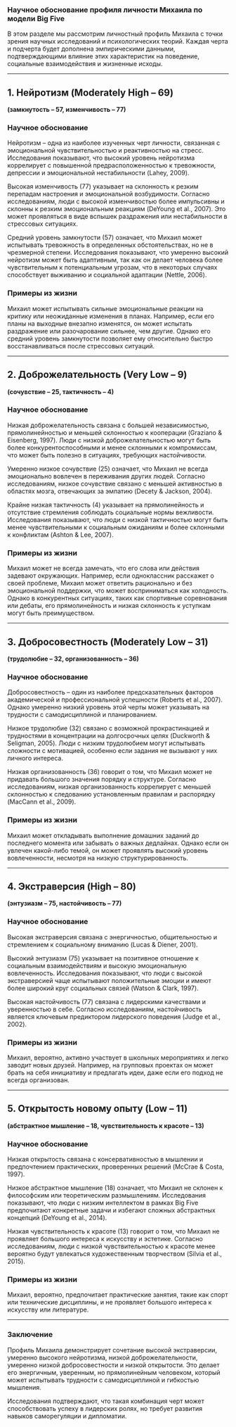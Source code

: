 ### **Научное обоснование профиля личности Михаила по модели Big Five**  

В этом разделе мы рассмотрим личностный профиль Михаила с точки зрения научных исследований и психологических теорий. Каждая черта и подчерта будет дополнена эмпирическими данными, подтверждающими влияние этих характеристик на поведение, социальные взаимодействия и жизненные исходы.  

---

## **1. Нейротизм (Moderately High – 69)**  
**(замкнутость – 57, изменчивость – 77)**  

### **Научное обоснование**  
Нейротизм – одна из наиболее изученных черт личности, связанная с эмоциональной чувствительностью и реактивностью на стресс. Исследования показывают, что высокий уровень нейротизма коррелирует с повышенной предрасположенностью к тревожности, депрессии и эмоциональной нестабильности (Lahey, 2009).  

Высокая изменчивость (77) указывает на склонность к резким перепадам настроения и эмоциональной возбудимости. Согласно исследованиям, люди с высокой изменчивостью более импульсивны и склонны к резким эмоциональным реакциям (DeYoung et al., 2007). Это может проявляться в виде вспышек раздражения или нестабильности в стрессовых ситуациях.  

Средний уровень замкнутости (57) означает, что Михаил может испытывать тревожность в определенных обстоятельствах, но не в чрезмерной степени. Исследования показывают, что умеренно высокий нейротизм может быть адаптивным, так как он делает человека более чувствительным к потенциальным угрозам, что в некоторых случаях способствует выживанию и социальной адаптации (Nettle, 2006).  

### **Примеры из жизни**  
Михаил может испытывать сильные эмоциональные реакции на критику или неожиданные изменения в планах. Например, если его планы на выходные внезапно изменятся, он может испытать раздражение или разочарование сильнее, чем другие. Однако его средний уровень замкнутости позволяет ему относительно быстро восстанавливаться после стрессовых ситуаций.  

---

## **2. Доброжелательность (Very Low – 9)**  
**(сочувствие – 25, тактичность – 4)**  

### **Научное обоснование**  
Низкая доброжелательность связана с большей независимостью, прямолинейностью и меньшей склонностью к кооперации (Graziano & Eisenberg, 1997). Люди с низкой доброжелательностью могут быть более конкурентоспособными и менее склонными к компромиссам, что может быть полезно в ситуациях, требующих настойчивости.  

Умеренно низкое сочувствие (25) означает, что Михаил не всегда эмоционально вовлечен в переживания других людей. Согласно исследованиям, низкое сочувствие связано с меньшей активностью в областях мозга, отвечающих за эмпатию (Decety & Jackson, 2004).  

Крайне низкая тактичность (4) указывает на прямолинейность и отсутствие стремления соблюдать социальные нормы вежливости. Исследования показывают, что люди с низкой тактичностью могут быть менее чувствительными к социальным ожиданиям и более склонными к конфликтам (Ashton & Lee, 2007).  

### **Примеры из жизни**  
Михаил может не всегда замечать, что его слова или действия задевают окружающих. Например, если одноклассник расскажет о своей проблеме, Михаил может ответить рационально и без эмоциональной поддержки, что может восприниматься как холодность. Однако в конкурентных ситуациях, таких как спортивные соревнования или дебаты, его прямолинейность и низкая склонность к уступкам могут быть преимуществом.  

---

## **3. Добросовестность (Moderately Low – 31)**  
**(трудолюбие – 32, организованность – 36)**  

### **Научное обоснование**  
Добросовестность – один из наиболее предсказательных факторов академической и профессиональной успешности (Roberts et al., 2007). Однако умеренно низкий уровень этой черты может указывать на трудности с самодисциплиной и планированием.  

Низкое трудолюбие (32) связано с возможной прокрастинацией и трудностями в концентрации на долгосрочных целях (Duckworth & Seligman, 2005). Люди с низким трудолюбием могут испытывать сложности с мотивацией, особенно если задания не вызывают у них личного интереса.  

Низкая организованность (36) говорит о том, что Михаил может не придавать большого значения порядку и структуре. Согласно исследованиям, низкая организованность коррелирует с меньшей склонностью к следованию установленным правилам и распорядку (MacCann et al., 2009).  

### **Примеры из жизни**  
Михаил может откладывать выполнение домашних заданий до последнего момента или забывать о важных дедлайнах. Однако если он увлечен какой-либо темой, он может проявлять высокий уровень вовлеченности, несмотря на низкую структурированность.  

---

## **4. Экстраверсия (High – 80)**  
**(энтузиазм – 75, настойчивость – 77)**  

### **Научное обоснование**  
Высокая экстраверсия связана с энергичностью, общительностью и стремлением к социальному вниманию (Lucas & Diener, 2001).  

Высокий энтузиазм (75) указывает на позитивное отношение к социальным взаимодействиям и высокую эмоциональную вовлеченность. Исследования показывают, что люди с высокой экстраверсией чаще испытывают положительные эмоции и имеют более широкий круг социальных связей (Watson & Clark, 1997).  

Высокая настойчивость (77) связана с лидерскими качествами и уверенностью в себе. Согласно исследованиям, настойчивость является ключевым предиктором лидерского поведения (Judge et al., 2002).  

### **Примеры из жизни**  
Михаил, вероятно, активно участвует в школьных мероприятиях и легко заводит новых друзей. Например, на групповых проектах он может брать на себя инициативу и предлагать идеи, даже если его подход не всегда организован.  

---

## **5. Открытость новому опыту (Low – 11)**  
**(абстрактное мышление – 18, чувствительность к красоте – 13)**  

### **Научное обоснование**  
Низкая открытость связана с консервативностью в мышлении и предпочтением практических, проверенных решений (McCrae & Costa, 1997).  

Низкое абстрактное мышление (18) означает, что Михаил не склонен к философским или теоретическим размышлениям. Исследования показывают, что люди с низким интеллектом в рамках Big Five предпочитают конкретные задачи и избегают сложных абстрактных концепций (DeYoung et al., 2014).  

Низкая чувствительность к красоте (13) говорит о том, что Михаил не проявляет большого интереса к искусству и эстетике. Согласно исследованиям, люди с низкой чувствительностью к красоте менее вероятно будут увлекаться художественным творчеством (Silvia et al., 2015).  

### **Примеры из жизни**  
Михаил, вероятно, предпочитает практические занятия, такие как спорт или технические дисциплины, и не проявляет большого интереса к искусству или литературе.  

---

### **Заключение**  
Профиль Михаила демонстрирует сочетание высокой экстраверсии, умеренно высокого нейротизма, низкой доброжелательности, умеренно низкой добросовестности и низкой открытости. Это делает его энергичным, уверенным, но прямолинейным человеком, который может испытывать трудности с самодисциплиной и гибкостью мышления.  

Исследования подтверждают, что такая комбинация черт может способствовать успеху в лидерских ролях, но требует развития навыков саморегуляции и дипломатии.
